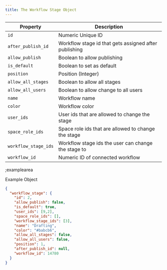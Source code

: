 ```yaml
---
title: The Workflow Stage Object
---
```


| Property | Description |
|---|---|
| `id` | Numeric Unique ID |
| `after_publish_id` | Workflow stage id that gets assigned after publishing |
| `allow_publish` | Boolean to allow publishing |
| `is_default` | Boolean to set as default |
| `position` | Position (Integer) |
| `allow_all_stages` | Boolean to allow all stages |
| `allow_all_users` | Boolean to allow change to all users |
| `name` | Workflow name |
| `color` | Workflow color |
| `user_ids` | User ids that are allowed to change the stage |
| `space_role_ids` | Space role ids that are allowed to change the stage |
| `workflow_stage_ids` | Workflow stage ids the user can change the stage to |
| `workflow_id` | Numeric ID of connected workflow |

;examplearea

Example Object

```json
{
  "workflow_stage": {
    "id": 2,
    "allow_publish": false,
    "is_default": true,
    "user_ids": [9,2],
    "space_role_ids": [],
    "workflow_stage_ids": [3],
    "name": "Drafting",
    "color": "#babcb6",
    "allow_all_stages": false,
    "allow_all_users": false,
    "position": 1,
    "after_publish_id": null,
    "workflow_id": 14780
  }
}
```
